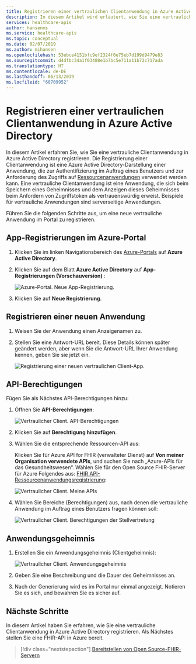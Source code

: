 ```yaml
---
title: Registrieren einer vertraulichen Clientanwendung in Azure Active Directory – Azure API for FHIR
description: In diesem Artikel wird erläutert, wie Sie eine vertrauliche Clientanwendung in Azure Active Directory registrieren.
services: healthcare-apis
author: hansenms
ms.service: healthcare-apis
ms.topic: conceptual
ms.date: 02/07/2019
ms.author: mihansen
ms.openlocfilehash: 53ebce4151bfc9ef2324f0e75eb7d199d9479e83
ms.sourcegitcommit: d4dfbc34a1f03488e1b7bc5e711a11b72c717ada
ms.translationtype: HT
ms.contentlocale: de-DE
ms.lasthandoff: 06/13/2019
ms.locfileid: "60709952"
---
```

# <a name="register-a-confidential-client-application-in-azure-active-directory"></a>Registrieren einer vertraulichen Clientanwendung in Azure Active Directory

In diesem Artikel erfahren Sie, wie Sie eine vertrauliche Clientanwendung in Azure Active Directory registrieren. Die Registrierung einer Clientanwendung ist eine Azure Active Directory-Darstellung einer Anwendung, die zur Authentifizierung im Auftrag eines Benutzers und zur Anforderung des Zugriffs auf [Ressourcenanwendungen](register-resource-azure-ad-client-app.md) verwendet werden kann. Eine vertrauliche Clientanwendung ist eine Anwendung, die sich beim Speichern eines Geheimnisses und dem Anzeigen dieses Geheimnisses beim Anfordern von Zugriffstoken als vertrauenswürdig erweist. Beispiele für vertrauliche Anwendungen sind serverseitige Anwendungen.

Führen Sie die folgenden Schritte aus, um eine neue vertrauliche Anwendung im Portal zu registrieren.

## <a name="app-registrations-in-azure-portal"></a>App-Registrierungen im Azure-Portal

1. Klicken Sie im linken Navigationsbereich des [Azure-Portals](https://portal.azure.com) auf **Azure Active Directory**.

2. Klicken Sie auf dem Blatt **Azure Active Directory** auf **App-Registrierungen (Vorschauversion)** :

    ![Azure-Portal. Neue App-Registrierung.](media/how-to-aad/portal-aad-new-app-registration.png)

3. Klicken Sie auf **Neue Registrierung**.

## <a name="register-a-new-application"></a>Registrieren einer neuen Anwendung

1. Weisen Sie der Anwendung einen Anzeigenamen zu.

2. Stellen Sie eine Antwort-URL bereit. Diese Details können später geändert werden, aber wenn Sie die Antwort-URL Ihrer Anwendung kennen, geben Sie sie jetzt ein.

    ![Registrierung einer neuen vertraulichen Client-App.](media/how-to-aad/portal-aad-register-new-app-registration-CONF-CLIENT.png)

## <a name="api-permissions"></a>API-Berechtigungen

Fügen Sie als Nächstes API-Berechtigungen hinzu:

1. Öffnen Sie **API-Berechtigungen**:

    ![Vertraulicher Client. API-Berechtigungen](media/how-to-aad/portal-aad-register-new-app-registration-CONF-CLIENT-API-Permissions.png)

2. Klicken Sie auf **Berechtigung hinzufügen**.

3. Wählen Sie die entsprechende Ressourcen-API aus:

    Klicken Sie für Azure API for FHIR (verwalteter Dienst) auf **Von meiner Organisation verwendete APIs**, und suchen Sie nach „Azure-APIs für das Gesundheitswesen“. Wählen Sie für den Open Source FHIR-Server für Azure Folgendes aus: [FHIR API-Ressourcenanwendungsregistrierung](register-resource-azure-ad-client-app.md):

    ![Vertraulicher Client. Meine APIs](media/how-to-aad/portal-aad-register-new-app-registration-CONF-CLIENT-API-MyApis.png)

4. Wählen Sie Bereiche (Berechtigungen) aus, nach denen die vertrauliche Anwendung im Auftrag eines Benutzers fragen können soll:

    ![Vertraulicher Client. Berechtigungen der Stellvertretung](media/how-to-aad/portal-aad-register-new-app-registration-CONF-CLIENT-API-DelegatedPermissions.png)

## <a name="application-secret"></a>Anwendungsgeheimnis

1. Erstellen Sie ein Anwendungsgeheimnis (Clientgeheimnis):

    ![Vertraulicher Client. Anwendungsgeheimnis](media/how-to-aad/portal-aad-register-new-app-registration-CONF-CLIENT-SECRET.png)

2. Geben Sie eine Beschreibung und die Dauer des Geheimnisses an.

3. Nach der Generierung wird es im Portal nur einmal angezeigt. Notieren Sie es sich, und bewahren Sie es sicher auf.

## <a name="next-steps"></a>Nächste Schritte

In diesem Artikel haben Sie erfahren, wie Sie eine vertrauliche Clientanwendung in Azure Active Directory registrieren. Als Nächstes stellen Sie eine FHIR-API in Azure bereit.
 
>[!div class="nextstepaction"]
>[Bereitstellen von Open Source-FHIR-Servern](fhir-oss-powershell-quickstart.md)